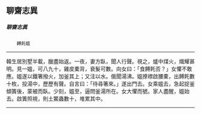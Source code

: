 

## 聊齋志異

##### 聊齋志異
　　`餺飥媼`

* * *

韓生居別墅半載，臘盡始返。一夜，妻方臥，聞人行聲。視之，爐中煤火，熾耀甚明。見一媼，可八九十，雞皮橐背，衰髮可數。向女曰：「食餺飥否？」女懼不敢應。媼遂以鐵箸撥火，加釜其上；又注以水。俄聞湯沸。媼撩襟啟腰橐，出餺飥數十枚，投湯中，歷歷有聲。自言曰：「待尋箸來。」遂出門去。女乘媼去，急起捉釜傾簀後，蒙被而臥。少刻，媼至，逼問釜湯所在。女大懼而號。家人盡醒，媼始去。啟簀照視，則土鱉蟲數十，堆累其中。

* * *

